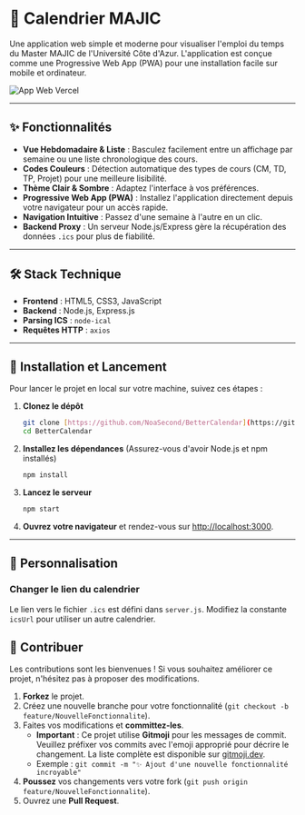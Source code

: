 # 📅 Calendrier MAJIC

Une application web simple et moderne pour visualiser l'emploi du temps du Master MAJIC de l'Université Côte d'Azur. L'application est conçue comme une Progressive Web App (PWA) pour une installation facile sur mobile et ordinateur.

![App Web Vercel](https://better-calendar-sand.vercel.app)

---

## ✨ Fonctionnalités

- **Vue Hebdomadaire & Liste** : Basculez facilement entre un affichage par semaine ou une liste chronologique des cours.
- **Codes Couleurs** : Détection automatique des types de cours (CM, TD, TP, Projet) pour une meilleure lisibilité.
- **Thème Clair & Sombre** : Adaptez l'interface à vos préférences.
- **Progressive Web App (PWA)** : Installez l'application directement depuis votre navigateur pour un accès rapide.
- **Navigation Intuitive** : Passez d'une semaine à l'autre en un clic.
- **Backend Proxy** : Un serveur Node.js/Express gère la récupération des données `.ics` pour plus de fiabilité.

---

## 🛠️ Stack Technique

- **Frontend** : HTML5, CSS3, JavaScript
- **Backend** : Node.js, Express.js
- **Parsing ICS** : `node-ical`
- **Requêtes HTTP** : `axios`

---

## 🚀 Installation et Lancement

Pour lancer le projet en local sur votre machine, suivez ces étapes :

1.  **Clonez le dépôt**
    ```bash
    git clone [https://github.com/NoaSecond/BetterCalendar](https://github.com/NoaSecond/BetterCalendar)
    cd BetterCalendar
    ```

2.  **Installez les dépendances**
    (Assurez-vous d'avoir Node.js et npm installés)
    ```bash
    npm install
    ```

3.  **Lancez le serveur**
    ```bash
    npm start
    ```

4.  **Ouvrez votre navigateur** et rendez-vous sur [http://localhost:3000](http://localhost:3000).

---

## 🎨 Personnalisation

### Changer le lien du calendrier

Le lien vers le fichier `.ics` est défini dans `server.js`. Modifiez la constante `icsUrl` pour utiliser un autre calendrier.

## 🤝 Contribuer

Les contributions sont les bienvenues ! Si vous souhaitez améliorer ce projet, n'hésitez pas à proposer des modifications.

1.  **Forkez** le projet.
2.  Créez une nouvelle branche pour votre fonctionnalité (`git checkout -b feature/NouvelleFonctionnalite`).
3.  Faites vos modifications et **committez-les**.
    -   **Important** : Ce projet utilise **Gitmoji** pour les messages de commit. Veuillez préfixer vos commits avec l'emoji approprié pour décrire le changement. La liste complète est disponible sur [gitmoji.dev](https://gitmoji.dev/).
    -   Exemple : `git commit -m "✨ Ajout d'une nouvelle fonctionnalité incroyable"`
4.  **Poussez** vos changements vers votre fork (`git push origin feature/NouvelleFonctionnalite`).
5.  Ouvrez une **Pull Request**.
